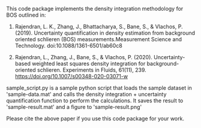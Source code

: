 This code package implements the density integration methodology for BOS outlined in:

1) Rajendran, L. K., Zhang, J., Bhattacharya, S., Bane, S., & Vlachos, P. (2019). Uncertainty quantification in density estimation from background oriented schlieren (BOS) measurements.Measurement Science and Technology. doi:10.1088/1361-6501/ab60c8

2) Rajendran, L., Zhang, J., Bane, S., & Vlachos, P. (2020). Uncertainty-based weighted least squares density integration for background-oriented schlieren. Experiments in Fluids, 61(11), 239. https://doi.org/10.1007/s00348-020-03071-w

sample_script.py is a sample python script that loads the sample dataset in 'sample-data.mat' and calls the density integration + uncertainty quantification function to perform the calculations.
It saves the result to 'sample-result.mat' and a figure to 'sample-result.png'

Please cite the above paper if you use this code package for your work.

